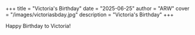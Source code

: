 +++
title = "Victoria's Birthday"
date = "2025-06-25"
author = "ARW"
cover = "/images/victoriasbday.jpg"
description = "Victoria's Birthday"
+++

Happy Birthday to Victoria! 
